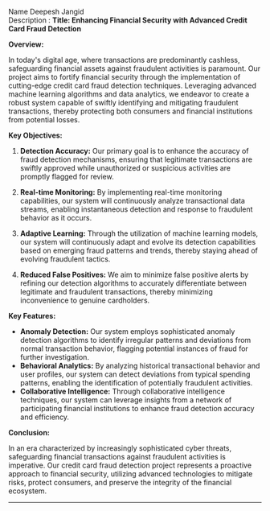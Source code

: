 Name Deepesh Jangid     
 Description :
**Title: Enhancing Financial Security with Advanced Credit Card Fraud Detection**

**Overview:**

In today's digital age, where transactions are predominantly cashless, safeguarding financial assets against fraudulent activities is paramount. Our project aims to fortify financial security through the implementation of cutting-edge credit card fraud detection techniques. Leveraging advanced machine learning algorithms and data analytics, we endeavor to create a robust system capable of swiftly identifying and mitigating fraudulent transactions, thereby protecting both consumers and financial institutions from potential losses.

**Key Objectives:**

1. **Detection Accuracy:** Our primary goal is to enhance the accuracy of fraud detection mechanisms, ensuring that legitimate transactions are swiftly approved while unauthorized or suspicious activities are promptly flagged for review.

2. **Real-time Monitoring:** By implementing real-time monitoring capabilities, our system will continuously analyze transactional data streams, enabling instantaneous detection and response to fraudulent behavior as it occurs.

3. **Adaptive Learning:** Through the utilization of machine learning models, our system will continuously adapt and evolve its detection capabilities based on emerging fraud patterns and trends, thereby staying ahead of evolving fraudulent tactics.

4. **Reduced False Positives:** We aim to minimize false positive alerts by refining our detection algorithms to accurately differentiate between legitimate and fraudulent transactions, thereby minimizing inconvenience to genuine cardholders.

**Key Features:**

- **Anomaly Detection:** Our system employs sophisticated anomaly detection algorithms to identify irregular patterns and deviations from normal transaction behavior, flagging potential instances of fraud for further investigation.
- **Behavioral Analytics:** By analyzing historical transactional behavior and user profiles, our system can detect deviations from typical spending patterns, enabling the identification of potentially fraudulent activities.
- **Collaborative Intelligence:** Through collaborative intelligence techniques, our system can leverage insights from a network of participating financial institutions to enhance fraud detection accuracy and efficiency.

**Conclusion:**

In an era characterized by increasingly sophisticated cyber threats, safeguarding financial transactions against fraudulent activities is imperative. Our credit card fraud detection project represents a proactive approach to financial security, utilizing advanced technologies to mitigate risks, protect consumers, and preserve the integrity of the financial ecosystem.

--- 
